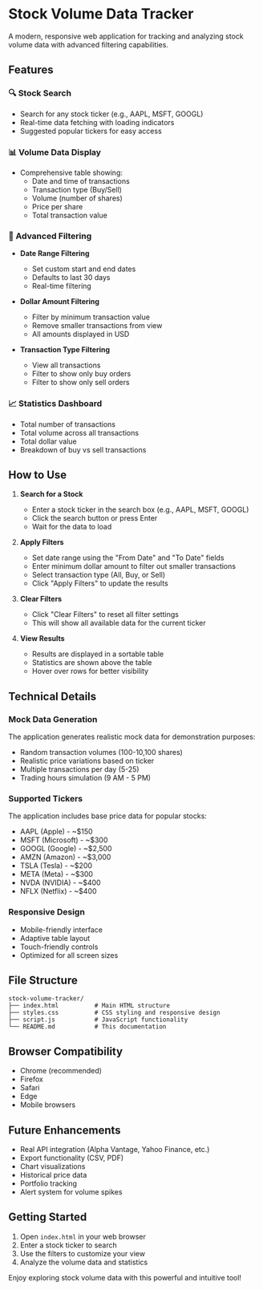 # Stock Volume Data Tracker

A modern, responsive web application for tracking and analyzing stock volume data with advanced filtering capabilities.

## Features

### 🔍 Stock Search
- Search for any stock ticker (e.g., AAPL, MSFT, GOOGL)
- Real-time data fetching with loading indicators
- Suggested popular tickers for easy access

### 📊 Volume Data Display
- Comprehensive table showing:
  - Date and time of transactions
  - Transaction type (Buy/Sell)
  - Volume (number of shares)
  - Price per share
  - Total transaction value

### 🔧 Advanced Filtering
- **Date Range Filtering**
  - Set custom start and end dates
  - Defaults to last 30 days
  - Real-time filtering

- **Dollar Amount Filtering**
  - Filter by minimum transaction value
  - Remove smaller transactions from view
  - All amounts displayed in USD

- **Transaction Type Filtering**
  - View all transactions
  - Filter to show only buy orders
  - Filter to show only sell orders

### 📈 Statistics Dashboard
- Total number of transactions
- Total volume across all transactions
- Total dollar value
- Breakdown of buy vs sell transactions

## How to Use

1. **Search for a Stock**
   - Enter a stock ticker in the search box (e.g., AAPL, MSFT, GOOGL)
   - Click the search button or press Enter
   - Wait for the data to load

2. **Apply Filters**
   - Set date range using the "From Date" and "To Date" fields
   - Enter minimum dollar amount to filter out smaller transactions
   - Select transaction type (All, Buy, or Sell)
   - Click "Apply Filters" to update the results

3. **Clear Filters**
   - Click "Clear Filters" to reset all filter settings
   - This will show all available data for the current ticker

4. **View Results**
   - Results are displayed in a sortable table
   - Statistics are shown above the table
   - Hover over rows for better visibility

## Technical Details

### Mock Data Generation
The application generates realistic mock data for demonstration purposes:
- Random transaction volumes (100-10,100 shares)
- Realistic price variations based on ticker
- Multiple transactions per day (5-25)
- Trading hours simulation (9 AM - 5 PM)

### Supported Tickers
The application includes base price data for popular stocks:
- AAPL (Apple) - ~$150
- MSFT (Microsoft) - ~$300
- GOOGL (Google) - ~$2,500
- AMZN (Amazon) - ~$3,000
- TSLA (Tesla) - ~$200
- META (Meta) - ~$300
- NVDA (NVIDIA) - ~$400
- NFLX (Netflix) - ~$400

### Responsive Design
- Mobile-friendly interface
- Adaptive table layout
- Touch-friendly controls
- Optimized for all screen sizes

## File Structure

```
stock-volume-tracker/
├── index.html          # Main HTML structure
├── styles.css          # CSS styling and responsive design
├── script.js           # JavaScript functionality
└── README.md           # This documentation
```

## Browser Compatibility

- Chrome (recommended)
- Firefox
- Safari
- Edge
- Mobile browsers

## Future Enhancements

- Real API integration (Alpha Vantage, Yahoo Finance, etc.)
- Export functionality (CSV, PDF)
- Chart visualizations
- Historical price data
- Portfolio tracking
- Alert system for volume spikes

## Getting Started

1. Open `index.html` in your web browser
2. Enter a stock ticker to search
3. Use the filters to customize your view
4. Analyze the volume data and statistics

Enjoy exploring stock volume data with this powerful and intuitive tool!
